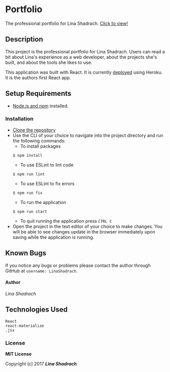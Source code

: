 # Portfolio

The professional portfolio for Lina Shadrach. [Click to view!](https://linashadrach.herokuapp.com/)

## Description

This project is the professional portfolio for Lina Shadrach. Users can read a bit about Lina's experience as a web developer, about the projects she's built, and about the tools she likes to use. 

This application was built with React. It is currently [deployed](https://linashadrach.herokuapp.com/) using Heroku. It is the authors first React app.

## Setup Requirements

* [Node.js and npm](https://nodejs.org/en/download/) installed.

### Installation

* [Clone the repository](https://github.com/LinaShadrach/portfolio-react)
* Use the CLI of your choice to navigate into the project directory and run the following commands:
  * To install packages
  ```
  $ npm install
  ```
  * To use ESLint to lint code
  ```
  $ npm run lint
  ```
  * To use ESLint to fix errors
  ```
  $ npm run fix
  ```
  * To run the application
  ```
  $ npm run start
  ```
  * To quit running the application press `CTRL C`
* Open the project in the text editor of your choice to make changes. You will be able to see changes update in the browser immediately upon saving while the application is running.

## Known Bugs

If you notice any bugs or problems please contact the author through GitHub at `username: LinaShadrach`.


#### Author

 _Lina Shadrach_

## Technologies Used

```
React
react-materialize
.jsx
```
### License

**MIT License**

Copyright (c) 2017 **_Lina Shadrach_**
